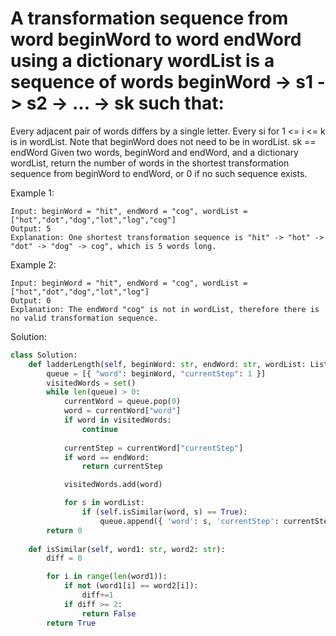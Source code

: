 # A transformation sequence from word beginWord to word endWord using a dictionary wordList is a sequence of words beginWord -> s1 -> s2 -> ... -> sk such that:

Every adjacent pair of words differs by a single letter.
Every si for 1 <= i <= k is in wordList. Note that beginWord does not need to be in wordList.
sk == endWord
Given two words, beginWord and endWord, and a dictionary wordList, return the number of words in the shortest transformation sequence from beginWord to endWord, or 0 if no such sequence exists.

 

Example 1:
```
Input: beginWord = "hit", endWord = "cog", wordList = ["hot","dot","dog","lot","log","cog"]
Output: 5
Explanation: One shortest transformation sequence is "hit" -> "hot" -> "dot" -> "dog" -> cog", which is 5 words long.
```
Example 2:
```
Input: beginWord = "hit", endWord = "cog", wordList = ["hot","dot","dog","lot","log"]
Output: 0
Explanation: The endWord "cog" is not in wordList, therefore there is no valid transformation sequence.
```

Solution: 
```python
class Solution:
    def ladderLength(self, beginWord: str, endWord: str, wordList: List[str]) -> int:
        queue = [{ "word": beginWord, "currentStep": 1 }]
        visitedWords = set()
        while len(queue) > 0:  
            currentWord = queue.pop(0)   
            word = currentWord["word"]
            if word in visitedWords:
                continue
            
            currentStep = currentWord["currentStep"]
            if word == endWord:
                return currentStep

            visitedWords.add(word)

            for s in wordList:
                if (self.isSimilar(word, s) == True):
                    queue.append({ 'word': s, 'currentStep': currentStep+1 })
        return 0
    
    def isSimilar(self, word1: str, word2: str):
        diff = 0

        for i in range(len(word1)):
            if not (word1[i] == word2[i]):
                diff+=1
            if diff >= 2:
                return False
        return True
```
